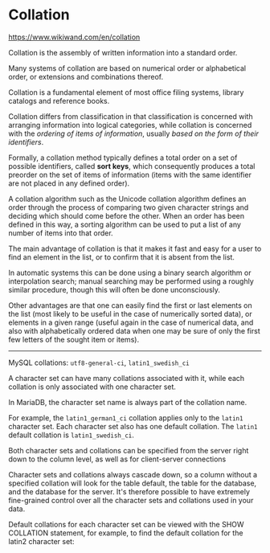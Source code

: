 # Collation

https://www.wikiwand.com/en/collation

Collation is the assembly of written information into a standard order.


Many systems of collation are based on numerical order or alphabetical order, or extensions and combinations thereof.

Collation is a fundamental element of most office filing systems, library catalogs and reference books.

Collation differs from classification in that classification is concerned with arranging information into logical categories, while collation is concerned with the *ordering of items of information*, usually *based on the form of their identifiers*.

Formally, a collation method typically defines a total order on a set of possible identifiers, called **sort keys**, which consequently produces a total preorder on the set of items of information (items with the same identifier are not placed in any defined order).

A collation algorithm such as the Unicode collation algorithm defines an order through the process of comparing two given character strings and deciding which should come before the other. When an order has been defined in this way, a sorting algorithm can be used to put a list of any number of items into that order.

The main advantage of collation is that it makes it fast and easy for a user to find an element in the list, or to confirm that it is absent from the list.

In automatic systems this can be done using a binary search algorithm or interpolation search; manual searching may be performed using a roughly similar procedure, though this will often be done unconsciously.

Other advantages are that one can easily find the first or last elements on the list (most likely to be useful in the case of numerically sorted data), or elements in a given range (useful again in the case of numerical data, and also with alphabetically ordered data when one may be sure of only the first few letters of the sought item or items).



---

MySQL collations: `utf8-general-ci`, `latin1_swedish_ci`

A character set can have many collations associated with it, while each collation is only associated with one character set.

In MariaDB, the character set name is always part of the collation name. 

For example, the `latin1_german1_ci` collation applies only to the `latin1` character set. Each character set also has one default collation. The `latin1` default collation is `latin1_swedish_ci`.



Both character sets and collations can be specified from the server right down to the column level, as well as for client-server connections

Character sets and collations always cascade down, so a column without a specified collation will look for the table default, the table for the database, and the database for the server. It's therefore possible to have extremely fine-grained control over all the character sets and collations used in your data.

Default collations for each character set can be viewed with the SHOW COLLATION statement, for example, to find the default collation for the latin2 character set:
